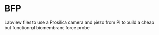 # BFP
Labview files to use a Prosilica camera and piezo from PI to build a cheap but functionnal biomembrane force probe
